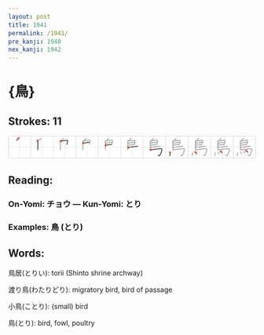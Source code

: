```yaml
---
layout: post
title: 1941
permalink: /1941/
pre_kanji: 1940
nex_kanji: 1942
---
```


# {鳥}

## Strokes: 11

<div class="stroke"><img src="../images/E9B3A5.png" /></div>

## Reading:

### On-Yomi: チョウ &mdash; Kun-Yomi: とり

### Examples: 鳥 (とり)

## Words:

鳥居(とりい): torii (Shinto shrine archway)

渡り鳥(わたりどり): migratory bird, bird of passage

小鳥(ことり): (small) bird

鳥(とり): bird, fowl, poultry
